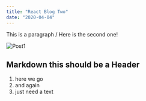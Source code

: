 ```yaml
---
title: "React Blog Two"
date: "2020-04-04"
---
```


This is a paragraph / Here is the second one!

![Post1](./post-2.png)

## Markdown this should be a Header

1. here we go
2. and again
3. just need a text